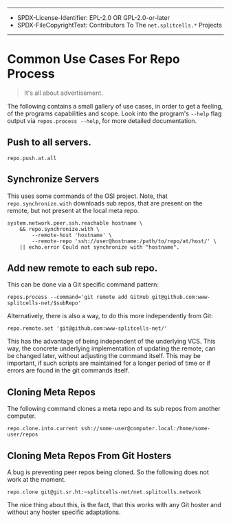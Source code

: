 ----
* SPDX-License-Identifier: EPL-2.0 OR GPL-2.0-or-later
* SPDX-FileCopyrightText: Contributors To The `net.splitcells.*` Projects
----
# Common Use Cases For Repo Process
> It's all about advertisement.

The following contains a small gallery of use cases,
in order to get a feeling,
of the programs capabilities and scope.
Look into the program's `--help` flag output via `repos.process --help`,
for more detailed documentation.
## Push to all servers.
```
repo.push.at.all
```
## Synchronize Servers
This uses some commands of the OSI project.
Note, that `repo.synchronize.with` downloads sub repos,
that are present on the remote, but not present at the local meta repo.
```
system.network.peer.ssh.reachable hostname \
	&& repo.synchronize.with \
		--remote-host 'hostname' \
		--remote-repo 'ssh://user@hostname:/path/to/repo/at/host/' \
	|| echo.error Could not synchronize with "hostname".
```
## Add new remote to each sub repo.
This can be done via a Git specific command pattern:
```
repos.process --command='git remote add GitHub git@github.com:www-splitcells-net/$subRepo'
```
Alternatively, there is also a way, to do this more independently from Git:
```
repo.remote.set 'git@github.com:www-splitcells-net/'
```
This has the advantage of being independent of the underlying VCS.
This way, the concrete underlying implementation of updating the remote, can be changed later,
without adjusting the command itself.
This may be important, if such scripts are maintained for a longer period of time or
if errors are found in the git commands itself.
## Cloning Meta Repos
The following command clones a meta repo and its sub repos from another computer.
```
repo.clone.into.current ssh://some-user@computer.local:/home/some-user/repos
```
## Cloning Meta Repos From Git Hosters
A bug is preventing peer repos being cloned.
So the following does not work at the moment.
```
repo.clone git@git.sr.ht:~splitcells-net/net.splitcells.network
```
The nice thing about this, is the fact,
that this works with any Git hoster and without any hoster specific adaptations.